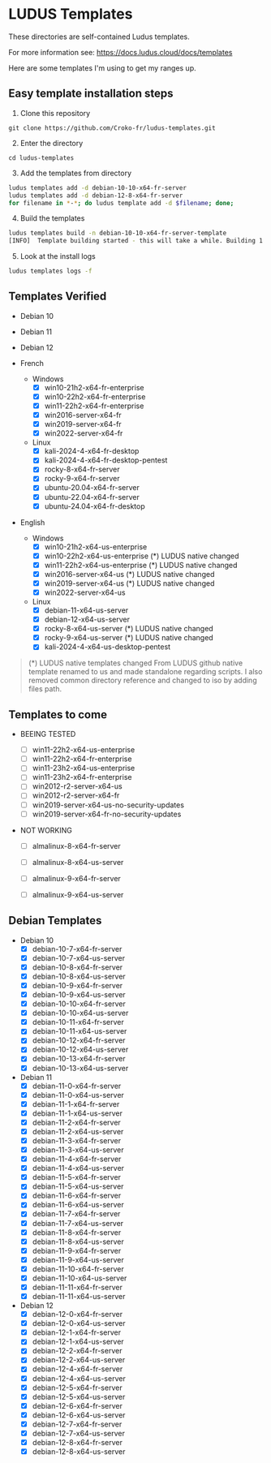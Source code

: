 # LUDUS Templates

These directories are self-contained Ludus templates.

For more information see: https://docs.ludus.cloud/docs/templates

Here are some templates I'm using to get my ranges up.


## Easy template installation steps

1. Clone this repository

`git clone https://github.com/Croko-fr/ludus-templates.git`

2. Enter the directory

`cd ludus-templates`

3. Add the templates from directory

```bash
ludus templates add -d debian-10-10-x64-fr-server
ludus templates add -d debian-12-8-x64-fr-server
for filename in *-*; do ludus template add -d $filename; done;
```

4. Build the templates

```bash
ludus templates build -n debian-10-10-x64-fr-server-template
[INFO]  Template building started - this will take a while. Building 1 template(s) at a time.
```

5. Look at the install logs

```bash
ludus templates logs -f
```

## Templates Verified

- Debian 10
- Debian 11
- Debian 12

- French
  - Windows
    - [x] win10-21h2-x64-fr-enterprise
    - [x] win10-22h2-x64-fr-enterprise
    - [x] win11-22h2-x64-fr-enterprise
    - [x] win2016-server-x64-fr
    - [x] win2019-server-x64-fr
    - [x] win2022-server-x64-fr
  - Linux
    - [x] kali-2024-4-x64-fr-desktop
    - [x] kali-2024-4-x64-fr-desktop-pentest
    - [x] rocky-8-x64-fr-server
    - [x] rocky-9-x64-fr-server
    - [x] ubuntu-20.04-x64-fr-server
    - [x] ubuntu-22.04-x64-fr-server
    - [x] ubuntu-24.04-x64-fr-desktop

- English
  - Windows
    - [x] win10-21h2-x64-us-enterprise
    - [x] win10-22h2-x64-us-enterprise  (*) LUDUS native changed
    - [x] win11-22h2-x64-us-enterprise  (*) LUDUS native changed
    - [x] win2016-server-x64-us         (*) LUDUS native changed
    - [x] win2019-server-x64-us         (*) LUDUS native changed
    - [x] win2022-server-x64-us
  - Linux
    - [x] debian-11-x64-us-server
    - [x] debian-12-x64-us-server
    - [x] rocky-8-x64-us-server         (*) LUDUS native changed
    - [x] rocky-9-x64-us-server         (*) LUDUS native changed
    - [x] kali-2024-4-x64-us-desktop-pentest

> (*) LUDUS native templates changed 
> From LUDUS github native template renamed to us and made standalone regarding scripts.
> I also removed common directory reference and changed to iso by adding files path.

## Templates to come

- BEEING TESTED

    - [ ] win11-22h2-x64-us-enterprise
    - [ ] win11-22h2-x64-fr-enterprise
    - [ ] win11-23h2-x64-us-enterprise
    - [ ] win11-23h2-x64-fr-enterprise
    - [ ] win2012-r2-server-x64-us
    - [ ] win2012-r2-server-x64-fr
    - [ ] win2019-server-x64-us-no-security-updates
    - [ ] win2019-server-x64-fr-no-security-updates

- NOT WORKING

    - [ ] almalinux-8-x64-fr-server
    - [ ] almalinux-8-x64-us-server
    - [ ] almalinux-9-x64-fr-server
    - [ ] almalinux-9-x64-us-server


## Debian Templates

- Debian 10
  - [x] debian-10-7-x64-fr-server
  - [x] debian-10-7-x64-us-server
  - [x] debian-10-8-x64-fr-server
  - [x] debian-10-8-x64-us-server
  - [x] debian-10-9-x64-fr-server
  - [x] debian-10-9-x64-us-server
  - [x] debian-10-10-x64-fr-server
  - [x] debian-10-10-x64-us-server
  - [x] debian-10-11-x64-fr-server
  - [x] debian-10-11-x64-us-server
  - [x] debian-10-12-x64-fr-server
  - [x] debian-10-12-x64-us-server
  - [x] debian-10-13-x64-fr-server
  - [x] debian-10-13-x64-us-server

- Debian 11
  - [x] debian-11-0-x64-fr-server
  - [x] debian-11-0-x64-us-server
  - [x] debian-11-1-x64-fr-server
  - [x] debian-11-1-x64-us-server
  - [x] debian-11-2-x64-fr-server
  - [x] debian-11-2-x64-us-server
  - [x] debian-11-3-x64-fr-server
  - [x] debian-11-3-x64-us-server
  - [x] debian-11-4-x64-fr-server
  - [x] debian-11-4-x64-us-server
  - [x] debian-11-5-x64-fr-server
  - [x] debian-11-5-x64-us-server
  - [x] debian-11-6-x64-fr-server
  - [x] debian-11-6-x64-us-server
  - [x] debian-11-7-x64-fr-server
  - [x] debian-11-7-x64-us-server
  - [x] debian-11-8-x64-fr-server
  - [x] debian-11-8-x64-us-server
  - [x] debian-11-9-x64-fr-server
  - [x] debian-11-9-x64-us-server
  - [x] debian-11-10-x64-fr-server
  - [x] debian-11-10-x64-us-server
  - [x] debian-11-11-x64-fr-server
  - [x] debian-11-11-x64-us-server

- Debian 12
  - [x] debian-12-0-x64-fr-server
  - [x] debian-12-0-x64-us-server
  - [x] debian-12-1-x64-fr-server
  - [x] debian-12-1-x64-us-server
  - [x] debian-12-2-x64-fr-server
  - [x] debian-12-2-x64-us-server
  - [x] debian-12-4-x64-fr-server
  - [x] debian-12-4-x64-us-server
  - [x] debian-12-5-x64-fr-server
  - [x] debian-12-5-x64-us-server
  - [x] debian-12-6-x64-fr-server
  - [x] debian-12-6-x64-us-server
  - [x] debian-12-7-x64-fr-server
  - [x] debian-12-7-x64-us-server
  - [x] debian-12-8-x64-fr-server
  - [x] debian-12-8-x64-us-server